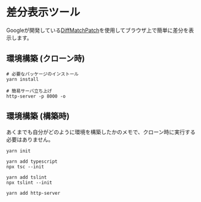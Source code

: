 # 差分表示ツール

Googleが開発している[DiffMatchPatch](https://github.com/google/diff-match-patch/tree/master/javascript)を使用してブラウザ上で簡単に差分を表示します。

## 環境構築 (クローン時)

```shell
# 必要なパッケージのインストール
yarn install

# 簡易サーバ立ち上げ
http-server -p 8000 -o
```

## 環境構築 (構築時)

あくまでも自分がどのように環境を構築したかのメモで、クローン時に実行する必要はありません。

```shell
yarn init

yarn add typescript
npx tsc --init

yarn add tslint
npx tslint --init

yarn add http-server
```
